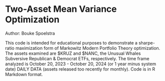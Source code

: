 # Two-Asset Mean Variance Optimization
Author: Bouke Spoelstra

This code is intended for educational purposes to demonstrate a sharpe-ratio maximization form of Markowitz Modern Portfolio Theory optimization.
The assets examined are $KRUZ and $NANC, the Unusual Whales Subversive Republican & Democrat ETFs, respectively.
The time frame analyzed is October 20, 2023 - October 20, 2024 (or 1 year minus system date) DAILY DATA (assets released too recently for monthly).
Code is in R Markdown format.
